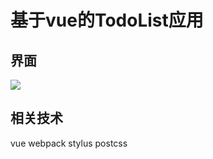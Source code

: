 # 基于vue的TodoList应用

## 界面
![](https://upload-images.jianshu.io/upload_images/13479263-91e762c2cc989750.png?imageMogr2/auto-orient/strip%7CimageView2/2/w/1240)

## 相关技术
  vue
  webpack
  stylus
  postcss
